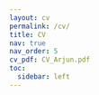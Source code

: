```yaml
---
layout: cv
permalink: /cv/
title: CV
nav: true
nav_order: 5
cv_pdf: CV_Arjun.pdf
toc:
  sidebar: left
---
```

